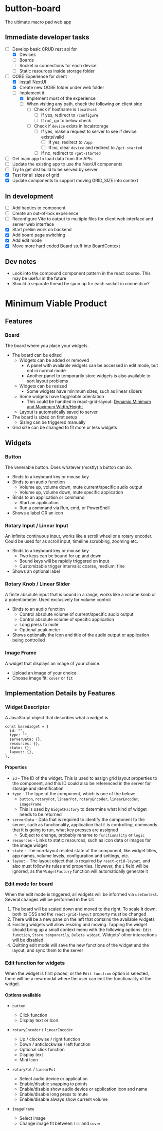 # button-board

The ultimate macro pad web app

## Immediate developer tasks

- [ ] Develop basic CRUD rest api for
  - [x] Devices
  - [ ] Boards
  - [ ] Socket.io connections for each device
  - [ ] Static resources inside storage folder
- [ ] OOBE Experience for client
  - [x] install NextUI
  - [x] Create new OOBE folder under web folder
  - [ ] Implement it
    - [x] Implement most of the experience
    - [ ] When visiting any path, check the following on client side
      - [ ] Check if hostname is `localhost`
        - [ ] If yes, redirect to `/configure`
        - [ ] If not, go to below check
      - [ ] Check if `device` exists in localstorage
        - [ ] If yes, make a request to server to see if device exists/valid
          - [ ] If yes, redirect to `/app`
          - [ ] If no, clear `device` and redirect to `/get-started`
        - [ ] If no, redirect to `/get-started`
- [ ] Get main app to load data from the APIs
- [ ] Update the existing app to use the NextUI components
- [ ] Try to get dist build to be served by server
- [x] Test for all sizes of grid
- [x] Update components to support moving GRID_SIZE into context

## In development

- [ ] Add haptics to component
- [ ] Create an out-of-box experience
- [ ] Reconfigure Vite to output to multiple files for client web interface and server web interface
- [x] Start prelim work on backend
- [x] Add board page switching
- [x] Add edit mode
- [x] Move more hard coded Board stuff into BoardContext

## Dev notes

- Look into the compound component pattern in the react course. This may be useful in the future
- Should a separate thread be spun up for each socket io connection?

# Minimum Viable Product

## Features

### Board

The board where you place your widgets.

- The board can be edited
  - Widgets can be added or removed
    - A panel with available widgets can be accessed in edit mode, but not in normal mode
    - Another panel to temporarily store widgets is also available to sort layout problems
  - Widgets can be resized
    - Some widgets have minimum sizes, such as linear sliders
  - Some widgets have toggleable orientation
    - This could be handled in react-grid-layout: [Dynamic Minimum and Maximum Width/Height](https://react-grid-layout.github.io/react-grid-layout/examples/10-dynamic-min-max-wh.html)
  - Layout is automatically saved to server
- The board is sized on first setup
  - Sizing can be triggered manually
- Grid size can be changed to fit more or less widgets

## Widgets

### Button

The venerable button. Does whatever (mostly) a button can do.

- Binds to a keyboard key or mouse key
- Binds to an audio function
  - Volume up, volume down, mute current/specific audio output
  - Volume up, volume down, mute specific application
- Binds to an application or command
  - Start an application
  - Run a command via Run, cmd, or PowerShell
- Shows a label OR an icon

### Rotary Input / Linear Input

An infinite continuous input, works like a scroll wheel or a rotary encoder. Could be used for as scroll input, timeline scrubbing, zooming etc.

- Binds to a keyboard key or mouse key
  - Two keys can be bound for up and down
  - Bound keys will be rapidly triggered on input
  - Customizable trigger intervals: coarse, medium, fine
- Shows an optional label

### Rotary Knob / Linear Slider

A finite absolute input that is bound in a range, works like a volume knob or a potentiometer. Used exclusively for volume control

- Binds to an audio function
  - Control absolute volume of current/specific audio output
  - Control absolute volume of specific application
  - Long press to mute
  - Optional peak meter
- Shows optionally the icon and title of the audio output or application being controlled

### Image Frame

A widget that displays an image of your choice.

- Upload an image of your choice
- Choose image fit: `cover` or `fit`

## Implementation Details by Features

### Widget Descriptor

A JavaScript object that describes what a widget is

```
const baseWidget = {
  id: "",
  type: "",
  serverData: {},
  resources: {},
  state: {},
  layout: {},
};
```

#### Properties

- `id` - The ID of the widget. This is used to assign grid layout properties to the component, and this ID could also be referenced in the server for storage and identification
- `type` - The type of the component, which is one of the below:
  - `button`, `rotaryPot`, `linearPot`, `rotaryEncoder`, `linearEncoder`, `imageFrame`
  - This is used by `WidgetFactory` to determine what kind of widget needs to be returned
- `serverData` - Data that is required to identify the component to the server, such as functionality, application that it is controlling, commands that it is going to run, what key presses are assigned
  - Subject to change, probably rename to `functionality` or `logic`
- `resources` - Links to static resources, such as icon data or images for the image widget
- `state` - The non-layout related state of the component, like widget titles, app names, volume levels, configuration and settings, etc.
- `layout` - The layout object that is required by `react-grid-layout`, and also must follow its rules and properties. However, the `i` field will be ignored, as the `WidgetFactory` function will automatically generate it

### Edit mode for board

When the edit mode is triggered, all widgets will be informed via `useContext`. Several changes will be performed in the UI:

1. The board will be scaled down and moved to the right. To scale it down, both its CSS and the `react-grid-layout` property must be changed
2. There will be a new pane on the left that contains the available widgets
3. Existing widgets will allow resizing and moving. Tapping the widget should bring up a small context menu with the following options: `Edit function`, `Store temporarily`, `Delete widget`. Widgets' other interactions will be disabled
4. Quitting edit mode will save the new functions of the widget and the layout, and sync them to the server

### Edit function for widgets

When the widget is first placed, or the `Edit function` option is selected, there will be a new modal where the user can edit the functionality of the widget.

#### Options available

- `button`

  - Click function
  - Display text or Icon

- `rotaryEncoder` / `linearEncoder`

  - Up / clockwise / right function
  - Down / anticlockwise / left function
  - Optional click function
  - Display text
  - Mini Icon

- `rotaryPot` / `linearPot`

  - Select audio device or application
  - Enable/disable snapping to points
  - Enable/disable show audio device or application icon and name
  - Enable/disable long press to mute
  - Enable/disable always show current volume

- `imageFrame`
  - Select image
  - Change image fit between `fit` and `cover`
